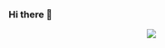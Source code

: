 ### Hi there 👋

<div align="center">
<img src="https://thumbs.gfycat.com/BigGraciousBoutu-size_restricted.gif" />
</div>
